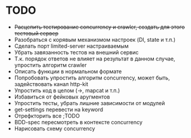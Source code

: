 # TODO

* ~~Расцепить тестирование concurrency и crawler, создать для этого тестовый сервер~~
* Разобраться с корявым механизмом настроек (DI, state и т.п.)
* Сделать порт limited-server настраиваемым
* Убрать завязанность тестов на внешний сервис
* Т.к. порядок ответов не влияет на результат в данном случае, упростить алгоритм crawler
* Описать функции в нормальном формате
* Попробовать упростить алгоритм concurrency, может быть, задействовать канал http-kit
* Упростить код в целом (->, mapcat и т.п.)
* Избавиться от фейковых аругментов
* Упростить тесты, убрать лишние зависимости от модулей
* get-settings перевести на keyword
* Отрефкторить все ;TODO
* BDD-spec пересмотреть в контексте concurrency
* Нарисовать схему concurrency
